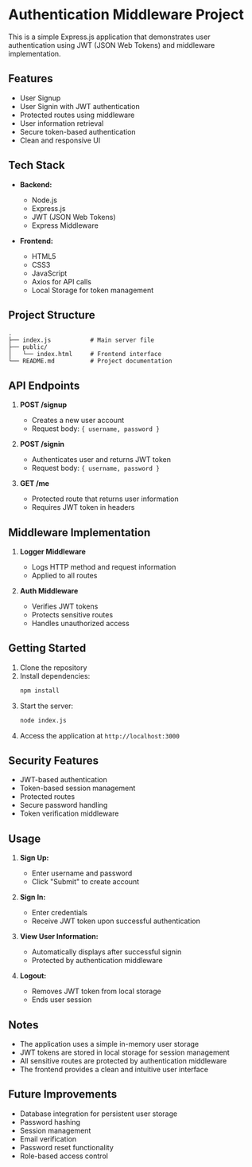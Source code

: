 # Authentication Middleware Project

This is a simple Express.js application that demonstrates user authentication using JWT (JSON Web Tokens) and middleware implementation.

## Features

- User Signup
- User Signin with JWT authentication
- Protected routes using middleware
- User information retrieval
- Secure token-based authentication
- Clean and responsive UI

## Tech Stack

- **Backend:**
  - Node.js
  - Express.js
  - JWT (JSON Web Tokens)
  - Express Middleware

- **Frontend:**
  - HTML5
  - CSS3
  - JavaScript
  - Axios for API calls
  - Local Storage for token management

## Project Structure

```
.
├── index.js           # Main server file
├── public/
│   └── index.html     # Frontend interface
└── README.md          # Project documentation
```

## API Endpoints

1. **POST /signup**
   - Creates a new user account
   - Request body: `{ username, password }`

2. **POST /signin**
   - Authenticates user and returns JWT token
   - Request body: `{ username, password }`

3. **GET /me**
   - Protected route that returns user information
   - Requires JWT token in headers

## Middleware Implementation

1. **Logger Middleware**
   - Logs HTTP method and request information
   - Applied to all routes

2. **Auth Middleware**
   - Verifies JWT tokens
   - Protects sensitive routes
   - Handles unauthorized access

## Getting Started

1. Clone the repository
2. Install dependencies:
   ```bash
   npm install
   ```
3. Start the server:
   ```bash
   node index.js
   ```
4. Access the application at `http://localhost:3000`

## Security Features

- JWT-based authentication
- Token-based session management
- Protected routes
- Secure password handling
- Token verification middleware

## Usage

1. **Sign Up:**
   - Enter username and password
   - Click "Submit" to create account

2. **Sign In:**
   - Enter credentials
   - Receive JWT token upon successful authentication

3. **View User Information:**
   - Automatically displays after successful signin
   - Protected by authentication middleware

4. **Logout:**
   - Removes JWT token from local storage
   - Ends user session

## Notes

- The application uses a simple in-memory user storage
- JWT tokens are stored in local storage for session management
- All sensitive routes are protected by authentication middleware
- The frontend provides a clean and intuitive user interface

## Future Improvements

- Database integration for persistent user storage
- Password hashing
- Session management
- Email verification
- Password reset functionality
- Role-based access control 